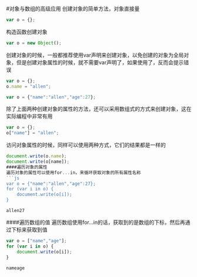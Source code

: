 #对象与数组的高级应用
创建对象的简单方法，对象直接量
```js
var o = {};
```
构造函数创建对象
```js
var o = new Object();
```
创建对象的时候，一般都推荐使用var声明来创建对象，以免创建的对象为全局对象，但是创建对象属性的时候，就不需要var声明了，如果使用了，反而会提示错误
```js
var o = {};
o.name = "allen";
```
```js
var o = {"name":"allen","age":27};
```
除了上面两种创建对象的属性的方法，还可以采用数组式的方式来创建对象，这在实际编程中非常有用
```js
var o = {};
o["name"] = "allen";
```
访问对象属性的时候，同样可以使用两种方式，它们的结果都是一样的
```js
document.write(o.name);
document.write(o[name]);
####遍历对象的属性
遍历对象的属性可以使用for...in，来循环获取对象的所有属性名称
```js
var o = {"name":"allen","age":27};
for (var i in o) {
	document.write(o[i]);
}
```
```text
allen27
```
####遍历数组的值
遍历数组使用for...in的话，获取到的是数组的下标，然后再通过下标来获取到值
```js
var o = ["name","age"];
for (var i in o) {
	document.write(o[i]);
}
```
```text
nameage
```
